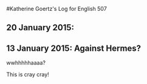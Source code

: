 #Katherine Goertz's Log for English 507

## 20 January 2015: 

## 13 January 2015: Against Hermes?

wwhhhhhaaaa?

This is cray cray!
